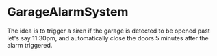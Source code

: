 # GarageAlarmSystem
The idea is to trigger a siren if the garage is detected to be opened past let's say 11:30pm, and automatically close the doors 5 minutes after the alarm triggered.
